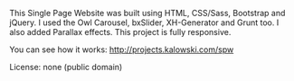 This Single Page Website was built using HTML, CSS/Sass, Bootstrap and jQuery. I used the Owl Carousel, bxSlider, XH-Generator and Grunt too. I also added Parallax effects. This project is fully responsive.

You can see how it works: http://projects.kalowski.com/spw

License: none (public domain)